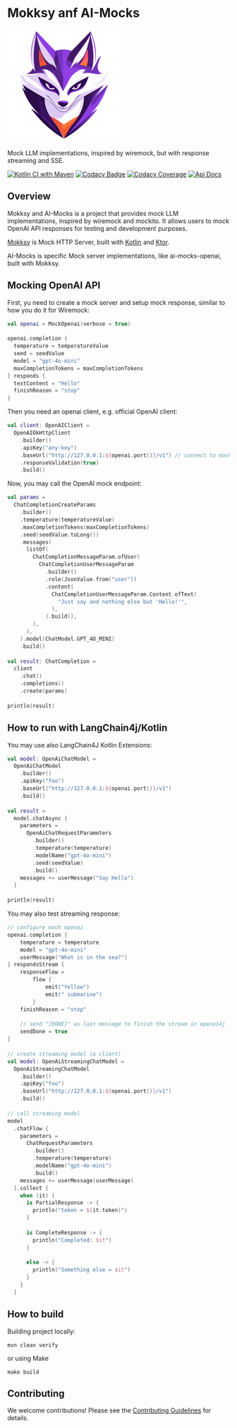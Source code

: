# Mokksy anf AI-Mocks

![mokksy-mascot-256.png](mokksy/docs/mokksy-mascot-256.png)

Mock LLM implementations, inspired by wiremock, but with response streaming and SSE.

[![Kotlin CI with Maven](https://github.com/kpavlov/ai-mocks/actions/workflows/maven.yml/badge.svg?branch=main)](https://github.com/kpavlov/ai-mocks/actions/workflows/maven.yml)
[![Codacy Badge](https://app.codacy.com/project/badge/Grade/372f7af6be2144c686b670f5b8708222)](https://app.codacy.com/gh/kpavlov/ai-mocks/dashboard?utm_source=gh&utm_medium=referral&utm_content=&utm_campaign=Badge_grade)
[![Codacy Coverage](https://app.codacy.com/project/badge/Coverage/372f7af6be2144c686b670f5b8708222)](https://app.codacy.com/gh/kpavlov/ai-mocks/dashboard?utm_source=gh&utm_medium=referral&utm_content=&utm_campaign=Badge_coverage)
[![Api Docs](https://img.shields.io/badge/api-docs-blue)](https://kpavlov.github.io/ai-mocks/api/)

## Overview

Mokksy and AI-Mocks is a project that provides mock LLM implementations, inspired by wiremock and mockito. It allows users to mock OpenAI API responses for testing and development purposes.

[Mokksy](mokksy/README.md) is Mock HTTP Server, built with [Kotlin](https://kotlinlang.org/) and [Ktor](https://ktor.io/).

AI-Mocks is specific Mock server implementations, like ai-mocks-openai, built with Mokksy.

## Mocking OpenAI API

First, yu need to create a mock server and setup mock response, similar to how you do it for Wiremock:
```kotlin
val openai = MockOpenai(verbose = true)

openai.completion {
  temperature = temperatureValue
  seed = seedValue
  model = "gpt-4o-mini"
  maxCompletionTokens = maxCompletionTokens
} responds {
  textContent = "Hello"
  finishReason = "stop"
}
```

Then you need an openai client, e.g. official OpenAI client:
```kotlin
val client: OpenAIClient =
  OpenAIOkHttpClient
    .builder()
    .apiKey("any-key")
    .baseUrl("http://127.0.0.1:${openai.port()}/v1") // connect to mock OpenAI
    .responseValidation(true)
    .build()
```
Now, you may call the OpenAI mock endpoint:
```kotlin
val params =
  ChatCompletionCreateParams
    .builder()
    .temperature(temperatureValue)
    .maxCompletionTokens(maxCompletionTokens)
    .seed(seedValue.toLong())
    .messages(
      listOf(
        ChatCompletionMessageParam.ofUser(
          ChatCompletionUserMessageParam
            .builder()
            .role(JsonValue.from("user"))
            .content(
              ChatCompletionUserMessageParam.Content.ofText(
                "Just say and nothing else but 'Hello!'",
              ),
            ).build(),
        ),
      ),
    ).model(ChatModel.GPT_4O_MINI)
    .build()

val result: ChatCompletion =
  client
    .chat()
    .completions()
    .create(params)

println(result)
```

## How to run with LangChain4j/Kotlin

You may use also LangChain4J Kotlin Extensions:
```kotlin
val model: OpenAiChatModel =
  OpenAiChatModel
    .builder()
    .apiKey("foo")
    .baseUrl("http://127.0.0.1:${openai.port()}/v1")
    .build()

val result = 
  model.chatAsync {
    parameters =
      OpenAiChatRequestParameters
        .builder()
        .temperature(temperature)
        .modelName("gpt-4o-mini")
        .seed(seedValue)
        .build()
    messages += userMessage("Say Hello")
  }

println(result)
```
You may also test streaming response:
```kotlin
// configure mock openai
openai.completion {
    temperature = temperature
    model = "gpt-4o-mini"
    userMessage("What is in the sea?")
} respondsStream {
    responseFlow =
        flow {
            emit("Yellow")
            emit(" submarine")
        }
    finishReason = "stop"

    // send "[DONE]" as last message to finish the stream in openai4j
    sendDone = true
}

// create streaming model (a client)
val model: OpenAiStreamingChatModel =
  OpenAiStreamingChatModel
    .builder()
    .apiKey("foo")
    .baseUrl("http://127.0.0.1:${openai.port()}/v1")
    .build()

// call streaming model
model
  .chatFlow {
    parameters =
      ChatRequestParameters
        .builder()
        .temperature(temperature)
        .modelName("gpt-4o-mini")
        .build()
    messages += userMessage(userMessage)
  }.collect {
    when (it) {
      is PartialResponse -> {
        println("token = ${it.token}")
      }

      is CompleteResponse -> {
        println("Completed: $it")
      }

      else -> {
        println("Something else = $it")
      }
    }
  }
```

## How to build

Building project locally:

```shell
mvn clean verify
```

or using Make

```shell
make build
```

## Contributing

We welcome contributions! Please see the [Contributing Guidelines](CONTRIBUTING.md) for details.

